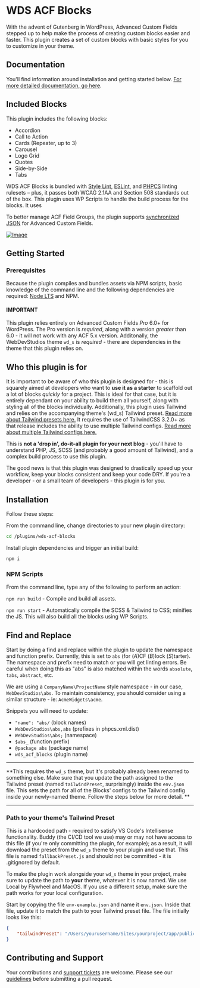 # WDS ACF Blocks

With the advent of Gutenberg in WordPress, Advanced Custom Fields stepped up to help make the process of creating custom blocks easier and faster. This plugin creates a set of custom blocks with basic styles for you to customize in your theme.

## Documentation

You'll find information around installation and getting started below. [For more detailed documentation, go here](./documentation/Home.md).

## Included Blocks

This plugin includes the following blocks:

-   Accordion
-   Call to Action
-   Cards (Repeater, up to 3)
-   Carousel
-   Logo Grid
-   Quotes
-   Side-by-Side
-   Tabs

WDS ACF Blocks is bundled with [Style Lint](https://stylelint.io/), [ESLint](https://eslint.org/), and [PHPCS](https://github.com/squizlabs/PHP_CodeSniffer) linting rulesets – plus, it passes both WCAG 2.1AA and Section 508 standards out of the box. This plugin uses WP Scripts to handle the build process for the blocks. It uses

To better manage ACF Field Groups, the plugin supports [synchronized JSON](https://www.advancedcustomfields.com/resources/synchronized-json/) for Advanced Custom Fields.

[![Image](https://webdevstudios.com/wp-content/uploads/2018/04/wds-github-banner.png)](https://webdevstudios.com/contact/)

## Getting Started

### Prerequisites

Because the plugin compiles and bundles assets via NPM scripts, basic knowledge of the command line and the following dependencies are required: [Node LTS](https://nodejs.org) and NPM.

#### IMPORTANT

This plugin relies entirely on Advanced Custom Fields _Pro_ 6.0+ for WordPress. The Pro version is _required_, along with a version _greater_ than 6.0 - it will not work with any ACF 5.x version. Additonally, the WebDevStudios theme `wd_s` is _required_ - there are dependencies in the theme that this plugin relies on.

## Who this plugin is for

It is important to be aware of who this plugin is designed for - this is squarely aimed at developers who want to **use it as a starter** to scaffold out a lot of blocks _quickly_ for a project. This is ideal for that case, but it is entirely dependant on your ability to build them all yourself, along with styling all of the blocks individually. Additionally, this plugin uses Tailwind and relies on the accompanying theme's (wd_s) Tailwind preset. [Read more about Tailwind presets here.](https://tailwindcss.com/docs/presets) It requires the use of TailwindCSS 3.2.0+ as that release includes the ability to use multiple Tailwind configs. [Read more about multiple Tailwind configs here.](https://tailwindcss.com/docs/configuration#using-multiple-configurations)

This is **not a 'drop in', do-it-all plugin for your next blog** - you'll have to understand PHP, JS, SCSS (and probably a good amount of Tailwind), and a complex build process to use this plugin.

The good news is that this plugin was designed to drastically speed up your workflow, keep your blocks consistent and keep your code DRY. If you're a developer - or a small team of developers - this plugin is for you.

## Installation

Follow these steps:

From the command line, change directories to your new plugin directory:

```bash
cd /plugins/wds-acf-blocks
```

Install plugin dependencies and trigger an initial build:

```bash
npm i
```

### NPM Scripts

From the command line, type any of the following to perform an action:

`npm run build` - Compile and build all assets.

`npm run start` - Automatically compile the SCSS & Tailwind to CSS; minifies the JS. This will also build all the blocks using WP Scripts.

## Find and Replace

Start by doing a find and replace within the plugin to update the namespace and function prefix. Currently, this is set to `abs` (for (_A_)CF (_B_)lock (_S_)tarter). The namespace and prefix need to match or you will get linting errors. Be careful when doing this as "abs" is also matched within the words `absolute`, `tabs`, `abstract`, etc.

We are using a `CompanyName\ProjectName` style namespace - in our case, `WebDevStudios\abs`. To maintain consistency, you should consider using a similar structure - ie: `AcmeWidgets\acme`.

Snippets you will need to update:

-   `"name": "abs/` (block names)
-   `WebDevStudios\abs,abs` (prefixes in phpcs.xml.dist)
-   `WebDevStudios\abs;` (namespace)
-   `$abs_` (function prefix)
-   `@package abs` (package name)
-   `wds_acf_blocks` (plugin name)

---

**This requires the `wd_s` theme, but it's probably already been renamed to something else. Make sure that you update the path assigned to the Tailwind preset (named `tailwindPreset`, surprisingly) inside the `env.json` file. This sets the path for all of the Blocks' configs to the Tailwind config inside your newly-named theme. Follow the steps below for more detail. **

---

### Path to your theme's Tailwind Preset

This is a hardcoded path - required to satisfy VS Code's Intellisense functionality. Buddy (the CI/CD tool we use) may or may not have access to this file (if you're only committing the plugin, for example); as a result, it will download the preset from the `wd_s` theme to your plugin and use that. This file is named `fallbackPreset.js` and should not be committed - it is .gitignored by default.

To make the plugin work alongside your `wd_s` theme in your project, make sure to update the path to **your** theme, whatever it is now named. We use Local by Flywheel and MacOS. If you use a different setup, make sure the path works for your local configuration.

Start by copying the file `env-example.json` and name it `env.json`. Inside that file, update it to match the path to your Tailwind preset file. The file initially looks like this:

```json
{
	"tailwindPreset": "/Users/yourusername/Sites/yourproject/app/public/wp-content/themes/your-wd_s-theme/wds.preset.js"
}
```

## Contributing and Support

Your contributions and [support tickets](https://github.com/WebDevStudios/wds-acf-blocks/issues) are welcome. Please see our [guidelines](https://github.com/WebDevStudios/wds-acf-blocks/blob/main/.github/CONTRIBUTING.md) before submitting a pull request.
